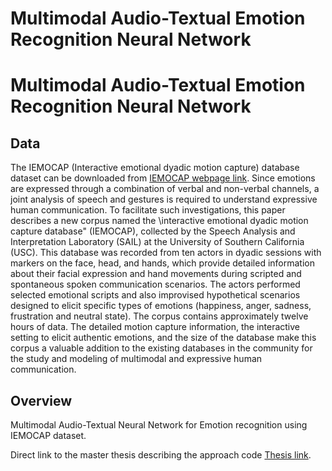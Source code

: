 # Multimodal Audio-Textual Emotion Recognition Neural Network






# Multimodal Audio-Textual Emotion Recognition Neural Network


## Data
The IEMOCAP (Interactive emotional dyadic motion capture) database dataset can be downloaded from [IEMOCAP webpage link](https://sail.usc.edu/iemocap/). 
Since emotions are expressed through a combination of verbal and non-verbal channels, a joint analysis of speech and gestures is required to understand
expressive human communication. To facilitate such investigations, this paper describes a new corpus named the \interactive emotional dyadic motion capture
database" (IEMOCAP), collected by the Speech Analysis and Interpretation Laboratory (SAIL) at the University of Southern California (USC). This database
was recorded from ten actors in dyadic sessions with markers on the face, head, and hands, which provide detailed information about their facial expression and
hand movements during scripted and spontaneous spoken communication scenarios. The actors performed selected emotional scripts and also improvised hypothetical
scenarios designed to elicit specific types of emotions (happiness, anger, sadness, frustration and neutral state). The corpus contains approximately twelve hours
of data. The detailed motion capture information, the interactive setting to elicit authentic emotions, and the size of the database make this corpus a valuable addition
to the existing databases in the community for the study and modeling of multimodal and expressive human communication.
 
## Overview
Multimodal Audio-Textual Neural Network for Emotion recognition using IEMOCAP dataset.

Direct link to the master thesis describing the approach code [Thesis link](https://www.politesi.polimi.it/bitstream/10589/143008/3/PATHOSnet.pdf).





